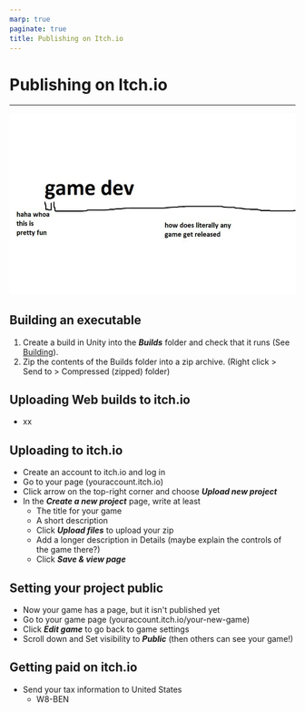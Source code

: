 ```yaml
---
marp: true
paginate: true
title: Publishing on Itch.io
---
```

<!-- headingDivider: 3 -->
<!-- class: invert -->

# Publishing on Itch.io

---
![bg width:80%](imgs/gamedev.png)

## Building an executable

1) Create a build in Unity into the ***Builds*** folder and check that it runs (See [Building](../unity-cookbook/building)).
2) Zip the contents of the Builds folder into a zip archive. (Right click > Send to > Compressed (zipped) folder)

## Uploading Web builds to itch.io

* xx

## Uploading to itch.io

* Create an account to itch.io and log in
* Go to your page (youraccount.itch.io)
* Click arrow on the top-right corner and choose ***Upload new project***
* In the ***Create a new project*** page, write at least
  * The title for your game
  * A short description
  * Click ***Upload files*** to upload your zip 
  * Add a longer description in Details (maybe explain the controls of the game there?)
  * Click ***Save & view page***

## Setting your project public

* Now your game has a page, but it isn't published yet
* Go to your game page (youraccount.itch.io/your-new-game)
* Click ***Edit game*** to go back to game settings
* Scroll down and Set visibility to ***Public*** (then others can see your game!)

## Getting paid on itch.io

* Send your tax information to United States
  * W8-BEN